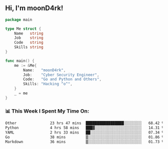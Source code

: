 <h2> Hi, I'm moonD4rk!</h2>

```go
package main

type Me struct {
	Name   string
	Job    string
	Code   string
	Skills string
}

func main() {
	me := &Me{
		Name:   "moonD4rk",
		Job:    "Cyber Security Engineer",
		Code:   "Go and Python and Others",
		Skills: "Hacking ^o^",
	}
	_ = me
}
```

<h3>📊 This Week I Spent My Time On:</h3>
<!-- <img align='right' src="https://github-readme-stats.vercel.app/api?username=moond4rk&show_icons=true&theme=radical", width="300" height="150"> -->

<!--START_SECTION:waka-->

```txt
Other               23 hrs 47 mins  █████████████████░░░░░░░░   68.42 %
Python              4 hrs 58 mins   ███▓░░░░░░░░░░░░░░░░░░░░░   14.31 %
YAML                2 hrs 33 mins   ██░░░░░░░░░░░░░░░░░░░░░░░   07.34 %
Go                  38 mins         ▒░░░░░░░░░░░░░░░░░░░░░░░░   01.86 %
Markdown            36 mins         ▒░░░░░░░░░░░░░░░░░░░░░░░░   01.73 %
```

<!--END_SECTION:waka-->

